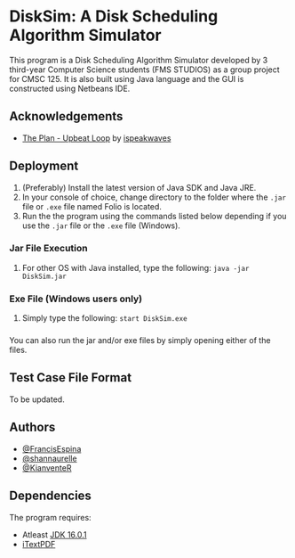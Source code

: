 # DiskSim: A Disk Scheduling Algorithm Simulator

This program is a Disk Scheduling Algorithm Simulator developed by 3 third-year Computer Science students (FMS STUDIOS) as a group project for CMSC 125. It is also built using Java language and the GUI is constructed using Netbeans IDE.

## Acknowledgements

 - [The Plan - Upbeat Loop](https://freesound.org/s/384947/) by [ispeakwaves](https://freesound.org/people/ispeakwaves/)


## Deployment

1. (Preferably) Install the latest version of Java SDK and Java JRE. 
2. In your console of choice, change directory to the folder where the `.jar` file or `.exe` file named Folio is located. 
3. Run the the program using the commands listed below depending if you use the `.jar` file or the `.exe` file (Windows).

### Jar File Execution
1. For other OS with Java installed, type the following: `java -jar DiskSim.jar`

### Exe File (Windows users only)
1. Simply type the following: `start DiskSim.exe`

###
You can also run the jar and/or exe files by simply opening either of the files.


## Test Case File Format

To be updated.

## Authors

- [@FrancisEspina](https://github.com/FrancisEspina)
- [@shannaurelle](https://github.com/shannaurelle)
- [@KianventeR](https://github.com/KianventeR)


## Dependencies

The program requires:

- Atleast [JDK 16.0.1](https://www.oracle.com/java/technologies/javase/jdk18-archive-downloads.html)
- [iTextPDF](https://github.com/itext/itextpdf/releases?after=5.5.13.2)
